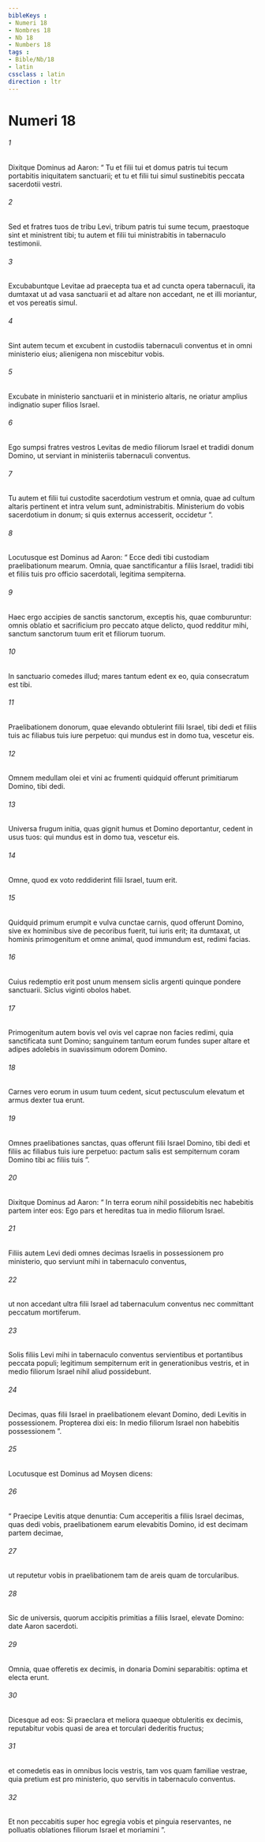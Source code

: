 ```yaml
---
bibleKeys : 
- Numeri 18
- Nombres 18
- Nb 18
- Numbers 18
tags : 
- Bible/Nb/18
- latin
cssclass : latin
direction : ltr
---
```


# Numeri 18

###### 1
Dixitque Dominus ad Aaron: “ Tu et filii tui et domus patris tui tecum portabitis iniquitatem sanctuarii; et tu et filii tui simul sustinebitis peccata sacerdotii vestri. 
###### 2
Sed et fratres tuos de tribu Levi, tribum patris tui sume tecum, praestoque sint et ministrent tibi; tu autem et filii tui ministrabitis in tabernaculo testimonii. 
###### 3
Excubabuntque Levitae ad praecepta tua et ad cuncta opera tabernaculi, ita dumtaxat ut ad vasa sanctuarii et ad altare non accedant, ne et illi moriantur, et vos pereatis simul. 
###### 4
Sint autem tecum et excubent in custodiis tabernaculi conventus et in omni ministerio eius; alienigena non miscebitur vobis. 
###### 5
Excubate in ministerio sanctuarii et in ministerio altaris, ne oriatur amplius indignatio super filios Israel. 
###### 6
Ego sumpsi fratres vestros Levitas de medio filiorum Israel et tradidi donum Domino, ut serviant in ministeriis tabernaculi conventus. 
###### 7
Tu autem et filii tui custodite sacerdotium vestrum et omnia, quae ad cultum altaris pertinent et intra velum sunt, administrabitis. Ministerium do vobis sacerdotium in donum; si quis externus accesserit, occidetur ”.
###### 8
Locutusque est Dominus ad Aaron: “ Ecce dedi tibi custodiam praelibationum mearum. Omnia, quae sanctificantur a filiis Israel, tradidi tibi et filiis tuis pro officio sacerdotali, legitima sempiterna. 
###### 9
Haec ergo accipies de sanctis sanctorum, exceptis his, quae comburuntur: omnis oblatio et sacrificium pro peccato atque delicto, quod redditur mihi, sanctum sanctorum tuum erit et filiorum tuorum.
###### 10
In sanctuario comedes illud; mares tantum edent ex eo, quia consecratum est tibi.
###### 11
Praelibationem donorum, quae elevando obtulerint filii Israel, tibi dedi et filiis tuis ac filiabus tuis iure perpetuo: qui mundus est in domo tua, vescetur eis. 
###### 12
Omnem medullam olei et vini ac frumenti quidquid offerunt primitiarum Domino, tibi dedi. 
###### 13
Universa frugum initia, quas gignit humus et Domino deportantur, cedent in usus tuos: qui mundus est in domo tua, vescetur eis. 
###### 14
Omne, quod ex voto reddiderint filii Israel, tuum erit. 
###### 15
Quidquid primum erumpit e vulva cunctae carnis, quod offerunt Domino, sive ex hominibus sive de pecoribus fuerit, tui iuris erit; ita dumtaxat, ut hominis primogenitum et omne animal, quod immundum est, redimi facias. 
###### 16
Cuius redemptio erit post unum mensem siclis argenti quinque pondere sanctuarii. Siclus viginti obolos habet. 
###### 17
Primogenitum autem bovis vel ovis vel caprae non facies redimi, quia sanctificata sunt Domino; sanguinem tantum eorum fundes super altare et adipes adolebis in suavissimum odorem Domino. 
###### 18
Carnes vero eorum in usum tuum cedent, sicut pectusculum elevatum et armus dexter tua erunt. 
###### 19
Omnes praelibationes sanctas, quas offerunt filii Israel Domino, tibi dedi et filiis ac filiabus tuis iure perpetuo: pactum salis est sempiternum coram Domino tibi ac filiis tuis ”.
###### 20
Dixitque Dominus ad Aaron: “ In terra eorum nihil possidebitis nec habebitis partem inter eos: Ego pars et hereditas tua in medio filiorum Israel. 
###### 21
Filiis autem Levi dedi omnes decimas Israelis in possessionem pro ministerio, quo serviunt mihi in tabernaculo conventus, 
###### 22
ut non accedant ultra filii Israel ad tabernaculum conventus nec committant peccatum mortiferum. 
###### 23
Solis filiis Levi mihi in tabernaculo conventus servientibus et portantibus peccata populi; legitimum sempiternum erit in generationibus vestris, et in medio filiorum Israel nihil aliud possidebunt. 
###### 24
Decimas, quas filii Israel in praelibationem elevant Domino, dedi Levitis in possessionem. Propterea dixi eis: In medio filiorum Israel non habebitis possessionem ”.
###### 25
Locutusque est Dominus ad Moysen dicens: 
###### 26
“ Praecipe Levitis atque denuntia: Cum acceperitis a filiis Israel decimas, quas dedi vobis, praelibationem earum elevabitis Domino, id est decimam partem decimae, 
###### 27
ut reputetur vobis in praelibationem tam de areis quam de torcularibus. 
###### 28
Sic de universis, quorum accipitis primitias a filiis Israel, elevate Domino: date Aaron sacerdoti. 
###### 29
Omnia, quae offeretis ex decimis, in donaria Domini separabitis: optima et electa erunt.
###### 30
Dicesque ad eos: Si praeclara et meliora quaeque obtuleritis ex decimis, reputabitur vobis quasi de area et torculari dederitis fructus; 
###### 31
et comedetis eas in omnibus locis vestris, tam vos quam familiae vestrae, quia pretium est pro ministerio, quo servitis in tabernaculo conventus. 
###### 32
Et non peccabitis super hoc egregia vobis et pinguia reservantes, ne polluatis oblationes filiorum Israel et moriamini ”.
